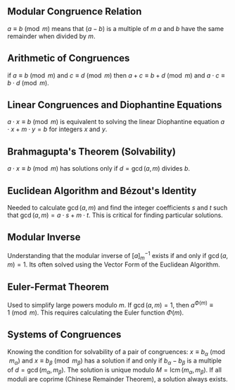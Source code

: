 ## Modular Congruence Relation
$a \equiv b \pmod m$ means that
$(a-b)$ is a multiple of $m$
$a$ and $b$ have the same remainder when divided by $m$.

## Arithmetic of Congruences
if $a \equiv b \pmod m$ and $c \equiv d \pmod m$
then $a+c \equiv b+d \pmod m$ and $a \cdot c \equiv b \cdot d \pmod m$.

## Linear Congruences and Diophantine Equations
$a \cdot x \equiv b \pmod m$ is equivalent to solving the linear Diophantine equation $a \cdot x + m \cdot y = b$ for integers $x$ and $y$.

## Brahmagupta's Theorem (Solvability)
$a \cdot x \equiv b \pmod m$ has solutions only if $d=\operatorname{gcd}(a, m)$ divides $b$.

## Euclidean Algorithm and Bézout's Identity
Needed to calculate $\operatorname{gcd}(a, m)$ and find the integer coefficients $s$ and $t$ such that $\operatorname{gcd}(a, m) = a \cdot s + m \cdot t$. This is critical for finding particular solutions.

## Modular Inverse
Understanding that the modular inverse of $[a]_m^{-1}$ exists if and only if $\operatorname{gcd}(a, m)=1$.
Its often solved using the Vector Form of the Euclidean Algorithm.

## Euler-Fermat Theorem
Used to simplify large powers modulo $m$. If $\operatorname{gcd}(a, m) = 1$, then $a^{\Phi(m)} \equiv 1 \pmod m$. This requires calculating the Euler function $\Phi(m)$.

## Systems of Congruences
Knowing the condition for solvability of a pair of congruences: $x \equiv b_\alpha \pmod{m_\alpha}$ and $x \equiv b_\beta \pmod{m_\beta}$ has a solution if and only if $b_\alpha- b_\beta$ is a multiple of $d=\operatorname{gcd}(m_\alpha,m_\beta)$. The solution is unique modulo $M=\operatorname{lcm}(m_\alpha,m_\beta)$. If all moduli are coprime (Chinese Remainder Theorem), a solution always exists.
